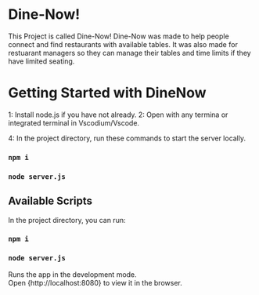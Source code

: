 # Dine-Now!

This Project is called Dine-Now! Dine-Now was made to help people connect and find restaurants with available tables. It was also made for restuarant managers so they can manage their tables and time limits if they have limited seating.

# Getting Started with DineNow
1: Install node.js if you have not already.
2: Open with any termina or integrated terminal in Vscodium/Vscode.

4: In the project directory, run these commands to start the server locally.
### `npm i`
### `node server.js`

## Available Scripts

In the project directory, you can run:

### `npm i`

### `node server.js`

Runs the app in the development mode.\
Open {http://localhost:8080} to view it in the browser.

